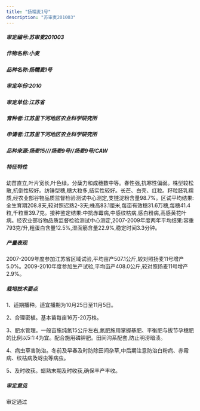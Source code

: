 ```yaml
---
title: "扬糯麦1号"
description: "苏审麦201003"
---
```

##### 审定编号:苏审麦201003

##### 作物名称:小麦

##### 品种名称:扬糯麦1号

##### 审定年份:2010

##### 审定单位:江苏省

##### 育种者:江苏里下河地区农业科学研究所

##### 申请者:江苏里下河地区农业科学研究所

##### 品种来源:扬麦15///扬麦9号//扬麦9号/CAW

##### 特征特性
幼苗直立,叶片宽长,叶色绿。分蘖力和成穗数中等。春性强,抗寒性偏弱。株型较松散,抗倒性较好。纺锤型穗,穗大粒多,结实性较好。长芒、白壳、红粒。籽粒胚乳糯质,经农业部谷物品质监督检验测试中心测定,支链淀粉含量98.7%。区试平均结果:全生育期208.8天,较对照迟熟2-3天;株高83.1厘米,每亩有效穗31.6万穗,每穗41.4粒,千粒重39.7克。接种鉴定结果:中抗赤霉病,中感纹枯病,感白粉病,高感黄花叶病。经农业部谷物品质监督检验测试中心测定,2007-2009年度两年平均结果:容重793克/升,粗蛋白含量12.5%,湿面筋含量22.9%,稳定时间3.3分钟。

##### 产量表现
2007-2009年度参加江苏省区域试验,平均亩产507.1公斤,较对照扬麦11号增产5.0%。2009-2010年度参加生产试验,平均亩产408.0公斤,较对照扬麦11号增产2.9%。

##### 栽培技术要点
1、适期播种。适宜播期为10月25日至11月5日。
2、合理密植。基本苗每亩16万-20万株。
3、肥水管理。一般亩施纯氮15公斤左右,氮肥施用掌握基肥、平衡肥与拔节孕穗肥的比例以5∶1∶4为宜。配合施用磷钾肥。田间沟系配套,防止明涝暗渍。
4、病虫草害防治。冬前及早春及时防除田间杂草,中后期注意防治白粉病、赤霉病、纹枯病及蚜虫等病虫。
5、及时收获。蜡熟末期及时收获,确保丰产丰收。


##### 审定意见
审定通过
